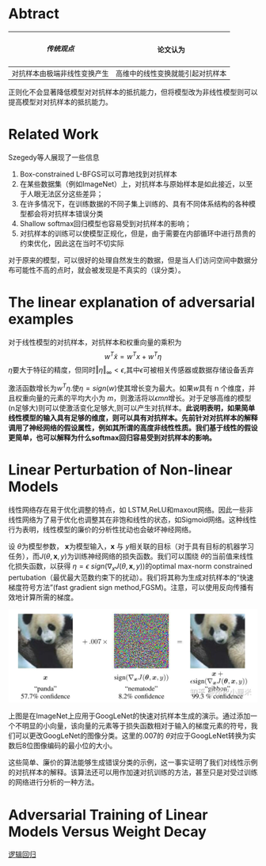 # Abtract
| <h5>传统观点 | 论文认为|
|----|---|
|对抗样本由极端非线性变换产生|高维中的线性变换就能引起对抗样本|
正则化不会显著降低模型对对抗样本的抵抗能力，但将模型改为非线性模型则可以提高模型对对抗样本的抵抗能力。
# Related Work
Szegedy等人展现了一些信息
<ol>
<li> Box-constrained L-BFGS可以可靠地找到对抗样本</li>
<li> 在某些数据集（例如ImageNet）上，对抗样本与原始样本是如此接近，以至于人眼无法区分这些差异；</li>
<li> 在许多情况下，在训练数据的不同子集上训练的、具有不同体系结构的各种模型都会将对抗样本错误分类</li>
<li> Shallow softmax回归模型也容易受到对抗样本的影响；</li>
<li> 对抗样本的训练可以使模型正规化，但是，由于需要在内部循环中进行昂贵的约束优化，因此这在当时不切实际</li>
</ol>

对于原来的模型，可以很好的处理自然发生的数据，但是当人们访问空间中数据分布可能性不高的点时，就会被发现是不真实的（误分类）。
# The linear explanation of adversarial examples
对于线性模型的对抗样本，对抗样本和权重向量的乘积为
$$
    w^T \tilde{x}=w^T x+w^T \eta
$$
$\eta$要大于特征的精度，但同时$\Vert \eta\Vert_{\infty}<\epsilon$,其中$\epsilon$可被相关传感器或数据存储设备丢弃

激活函数增长为$w^T\eta$.使$\eta=sign(w)$使其增长变为最大。如果$w$具有 n 个维度，并且权重向量的元素的平均大小为 $m$，则激活将以$\epsilon m n$增长。对于足够高维的模型(n足够大)则可以使激活变化足够大,则可以产生对抗样本。<B>此说明表明，如果简单线性模型的输入具有足够的维度，则可以具有对抗样本。先前针对对抗样本的解释调用了神经网络的假设属性，例如其所谓的高度非线性性质。我们基于线性的假设更简单，也可以解释为什么softmax回归容易受到对抗样本的影响。</B>
# Linear Perturbation of Non-linear Models
线性网络存在易于优化调整的特点，如 LSTM,ReLU和maxout网络。因此一些非线性网络为了易于优化也调整其在非饱和线性的状态，如Sigmoid网络。这种线性行为表明，线性模型的廉价的分析性扰动也会破坏神经网络。


设 $\theta$为模型参数， $\mathbf{x}$为模型输入，$\mathbf{x}$ 与 $y$相关联的目标（对于具有目标的机器学习任务），而$J(\theta,\mathbf{x},y)$为训练神经网络的损失函数。我们可以围绕 $\theta$的当前值来线性化损失函数，以获得 $\eta=\epsilon \ sign(\nabla_x J(\theta,\mathbf{x},y))$的optimal max-norm constrained pertubation（最优最大范数约束下的扰动）。我们将其称为生成对抗样本的“快速梯度符号方法”(fast gradient sign method,FGSM)。注意，可以使用反向传播有效地计算所需的梯度。

![熊猫上加扰动](../picture/2111_09961/V1.jpg)

上图是在ImageNet上应用于GoogLeNet的快速对抗样本生成的演示。通过添加一个不明显的小向量，该向量的元素等于损失函数相对于输入的梯度元素的符号，我们可以更改GoogLeNet的图像分类。这里的.007的 $\theta$对应于GoogLeNet转换为实数后8位图像编码的最小位的大小。

这些简单、廉价的算法能够生成错误分类的示例，这一事实证明了我们对线性示例的对抗样本的解释。该算法还可以用作加速对抗训练的方法，甚至只是对受过训练的网络进行分析的一种方法。

# Adversarial Training of Linear Models Versus Weight Decay
[逻辑回归](./basic/Logistic_Regression/.md)